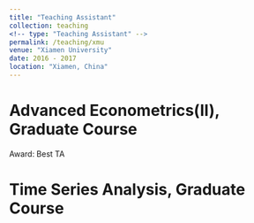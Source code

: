 ```yaml
---
title: "Teaching Assistant"
collection: teaching
<!-- type: "Teaching Assistant" -->
permalink: /teaching/xmu
venue: "Xiamen University"
date: 2016 - 2017
location: "Xiamen, China"
---
```


Advanced Econometrics(II), Graduate Course
======
Award: Best TA

Time Series Analysis, Graduate Course
======